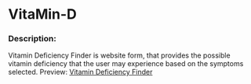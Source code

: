 # VitaMin-D

### Description:
Vitamin Deficiency Finder is website form, that provides the possible vitamin deficiency that the user may experience based on the symptoms selected.
Preview:
[Vitamin Deficiency Finder](https://pavancos.github.io/vitamind/)
